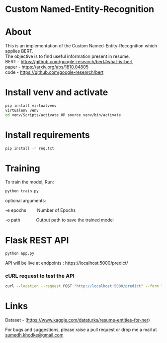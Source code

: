# Custom Named-Entity-Recognition

# About

This is an implementation of the Custom Named-Entity-Recognition which applies BERT. <br>
The objective is to find useful information present in resume. <br>
BERT - https://github.com/google-research/bert#what-is-bert <br>
paper - https://arxiv.org/abs/1810.04805 <br>
code - https://github.com/google-research/bert <br>

# Install venv and activate

```bash
pip install virtualvenv
virtualenv venv
cd venv/Scripts/activate OR source venv/bin/activate
```

# Install requirements

```bash
pip install -r req.txt
```

# Training

To train the model, Run:
```bash
python train.py
``` 
optional arguments:

-e epochs &nbsp;&nbsp;&nbsp;&nbsp;&nbsp;&nbsp;&nbsp; Number of Epochs

-o path &nbsp;&nbsp;&nbsp;&nbsp;&nbsp;&nbsp;&nbsp;&nbsp;&nbsp;&nbsp;&nbsp; Output path to save the trained model

# Flask REST API

```bash
python app.py
```
API will be live at endpoints : https://localhost:5000/predict/

### cURL request to test the API

```bash
curl --location --request POST "http://localhost:5000/predict" --form "resume=@/resume-path.pdf"
```

# Links
Dataset - (https://www.kaggle.com/dataturks/resume-entities-for-ner)

For bugs and suggestions, please raise a pull request or drop me a mail at sumedh.khodke@gmail.com
